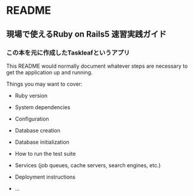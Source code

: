# README

## 現場で使えるRuby on Rails5 速習実践ガイド

### この本を元に作成したTaskleafというアプリ

This README would normally document whatever steps are necessary to get the
application up and running.

Things you may want to cover:

* Ruby version

* System dependencies

* Configuration

* Database creation

* Database initialization

* How to run the test suite

* Services (job queues, cache servers, search engines, etc.)

* Deployment instructions

* ...
